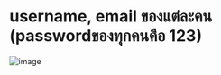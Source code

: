 # username, email ของแต่ละคน (passwordของทุกคนคือ 123)
![image](https://user-images.githubusercontent.com/111451719/197275131-6e3d7405-e44f-411c-a130-8973d819df14.png)

